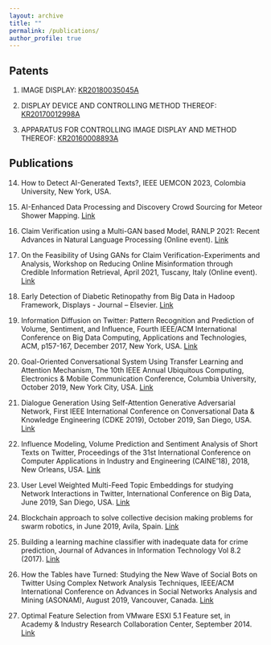 ```yaml
---
layout: archive
title: ""
permalink: /publications/
author_profile: true
---
```

## Patents
1. IMAGE DISPLAY: [KR20180035045A](https://worldwide.espacenet.com/patent/search/family/061977449/publication/KR20180035045A?q=pn%3DKR20180035045A)

2. DISPLAY DEVICE AND CONTROLLING METHOD THEREOF: [KR20170012998A](https://worldwide.espacenet.com/patent/search/family/058108912/publication/KR20170012998A?q=pn%3DKR20170012998A)

3. APPARATUS FOR CONTROLLING IMAGE DISPLAY AND METHOD THEREOF: [KR20160008893A](https://worldwide.espacenet.com/patent/search/family/055306847/publication/KR20160008893A?q=pn%3DKR20160008893A)

## Publications
14. How to Detect AI-Generated Texts?, IEEE UEMCON 2023, Colombia University, New York, USA.

13. AI-Enhanced Data Processing and Discovery Crowd Sourcing for Meteor Shower Mapping. [Link](https://arxiv.org/pdf/2308.02664.pdf)

12. Claim Verification using a Multi-GAN based Model, RANLP 2021: Recent Advances in Natural Language Processing (Online event). [Link](https://arxiv.org/abs/2103.08001)

11. On the Feasibility of Using GANs for Claim Verification-Experiments and Analysis, Workshop on Reducing Online Misinformation through Credible Information Retrieval, April 2021, Tuscany, Italy (Online event). [Link](https://par.nsf.gov/servlets/purl/10292222)

10. Early Detection of Diabetic Retinopathy from Big Data in Hadoop Framework, Displays - Journal – Elsevier. [Link](https://par.nsf.gov/servlets/purl/10292222)

9. Information Diffusion on Twitter: Pattern Recognition and Prediction of Volume, Sentiment, and Influence, Fourth IEEE/ACM International Conference on Big Data Computing, Applications and Technologies, ACM, p157-167, December 2017, New York, USA. [Link](https://dl.acm.org/doi/pdf/10.1145/3148055.3148078)

8. Goal-Oriented Conversational System Using Transfer Learning and Attention Mechanism, The 10th IEEE Annual Ubiquitous Computing, Electronics & Mobile Communication Conference, Columbia University, October 2019, New York City, USA. [Link](https://www.researchgate.net/profile/Amartya-Hatua/publication/339258591_Goal-Oriented_Conversational_System_Using_Transfer_Learning_and_Attention_Mechanism/links/5e7e1e2d299bf1a91b8246d0/Goal-Oriented-Conversational-System-Using-Transfer-Learning-and-Attention-Mechanism.pdf)

7. Dialogue Generation Using Self-Attention Generative Adversarial Network, First IEEE International Conference on Conversational Data & Knowledge Engineering (CDKE 2019), October 2019, San Diego, USA. [Link](https://ieeexplore.ieee.org/abstract/document/8949377)

6. Influence Modeling, Volume Prediction and Sentiment Analysis of Short Texts on Twitter, Proceedings of the 31st International Conference on Computer Applications in Industry and Engineering (CAINE’18), 2018, New Orleans, USA. [Link](https://www.researchgate.net/profile/Trung-Nguyen-61/publication/332766977_Influence_Modeling_Volume_Prediction_and_Sentiment_Analysis_of_Short_Texts_on_Twitter/links/5cd4f310458515712ea06ce2/Influence-Modeling-Volume-Prediction-and-Sentiment-Analysis-of-Short-Texts-on-Twitter.pdf)

5. User Level Weighted Multi-Feed Topic Embeddings for studying Network Interactions in Twitter, International Conference on Big Data, June 2019, San Diego, USA. [Link](https://www.researchgate.net/profile/Amartya-Hatua/publication/333882767_User_Level_Multi-feed_Weighted_Topic_Embeddings_for_Studying_Network_Interaction_in_Twitter/links/5d1f72f4458515c11c14fe9a/User-Level-Multi-feed-Weighted-Topic-Embeddings-for-Studying-Network-Interaction-in-Twitter.pdf)

4. Blockchain approach to solve collective decision making problems for swarm robotics, in June 2019, Avila, Spain. [Link](https://www.researchgate.net/profile/Amartya-Hatua/publication/333997772_Blockchain_Approach_to_Solve_Collective_Decision_Making_Problems_for_Swarm_Robotics/links/620d571008bee946f384bf2f/Blockchain-Approach-to-Solve-Collective-Decision-Making-Problems-for-Swarm-Robotics.pdf)

3. Building a learning machine classifier with inadequate data for crime prediction, Journal of Advances in Information Technology Vol 8.2 (2017). [Link](https://pdfs.semanticscholar.org/18dc/ca6403ff043db306214cda39e260248d7173.pdf)

2. How the Tables have Turned: Studying the New Wave of Social Bots on Twitter Using Complex Network Analysis Techniques, IEEE/ACM International Conference on Advances in Social Networks Analysis and Mining (ASONAM), August 2019, Vancouver, Canada. [Link](https://www.researchgate.net/profile/Amartya-Hatua/publication/338614538_How_the_tables_have_turned_studying_the_new_wave_of_social_bots_on_Twitter_using_complex_network_analysis_techniques/links/5f4687e2a6fdcc14c5c42af8/How-the-tables-have-turned-studying-the-new-wave-of-social-bots-on-Twitter-using-complex-network-analysis-techniques.pdf)

1. Optimal Feature Selection from VMware ESXI 5.1 Feature set, in Academy & Industry Research Collaboration Center, September 2014. [Link](https://arxiv.org/ftp/arxiv/papers/1410/1410.5784.pdf)